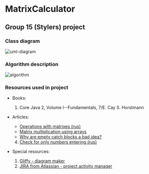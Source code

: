 # MatrixCalculator

## Group 15 (Stylers) project

### Class diagram
![uml-diagram](http://www.gliffy.com/go/publish/image/9846905/L.png)

### Algorithm description
![algorithm](http://www.gliffy.com/go/publish/image/9851191/L.png)

### Resources used in project

* Books:
  1. Core Java 2, Volume I--Fundamentals, 7/E. Cay S. Horstmann

* Articles:
  * [Operations with matrixes (rus)](http://www.webmath.ru/poleznoe/formules_6_3.php)
  * [Matrix multiplication using arrays](http://stackoverflow.com/questions/17623876/matrix-multiplication-using-arrays)
  - [Why are empty catch blocks a bad idea?](http://stackoverflow.com/questions/1234343/why-are-empty-catch-blocks-a-bad-idea)
  4. [Check for only numbers entering (rus)](http://www.cyberforum.ru/java-j2se/thread1117934.html)

* Special resources:
  1. [Gliffy - diagram maker](https://www.gliffy.com/)
  2. [JIRA from Atlassian - project activity manager](https://www.atlassian.com/software/jira)
